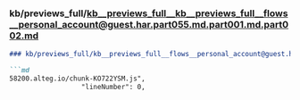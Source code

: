 ### kb/previews_full/kb__previews_full__kb__previews_full__flows__personal_account@guest.har.part055.md.part001.md.part002.md

```md
### kb/previews_full/kb__previews_full__flows__personal_account@guest.har.part055.md.part001.md (part 002)

```md
58200.alteg.io/chunk-KO722YSM.js",
                  "lineNumber": 0,
              
```

```

```
